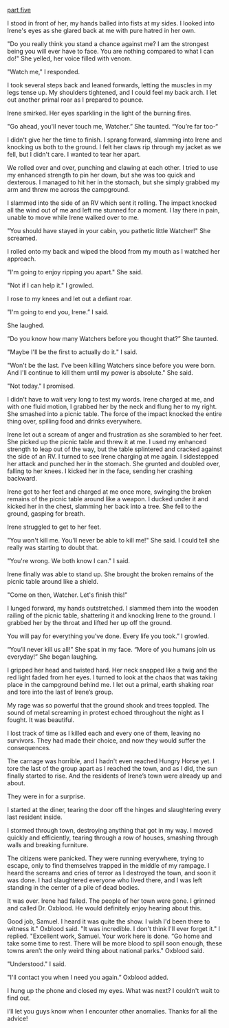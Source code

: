 [part five](https://www.reddit.com/r/nosleep/comments/xitl23/im_a_park_ranger_and_i_found_a_town_that_doesnt/?utm_source=share&utm_medium=ios_app&utm_name=iossmf)

I stood in front of her, my hands balled into fists at my sides. I looked into Irene's eyes as she glared back at me with pure hatred in her own.

"Do you really think you stand a chance against me? I am the strongest being you will ever have to face. You are nothing compared to what I can do!" She yelled, her voice filled with venom.

"Watch me," I responded.

I took several steps back and leaned forwards, letting the muscles in my legs tense up. My shoulders tightened, and I could feel my back arch. I let out another primal roar as I prepared to pounce.

Irene smirked. Her eyes sparkling in the light of the burning fires.

"Go ahead, you'll never touch me, Watcher.” She taunted. “You’re far too-“

I didn't give her the time to finish. I sprang forward, slamming into Irene and knocking us both to the ground. I felt her claws rip through my jacket as we fell, but I didn't care. I wanted to tear her apart.

We rolled over and over, punching and clawing at each other. I tried to use my enhanced strength to pin her down, but she was too quick and dexterous. I managed to hit her in the stomach, but she simply grabbed my arm and threw me across the campground.

I slammed into the side of an RV which sent it rolling. The impact knocked all the wind out of me and left me stunned for a moment. I lay there in pain, unable to move while Irene walked over to me.

"You should have stayed in your cabin, you pathetic little Watcher!" She screamed.

I rolled onto my back and wiped the blood from my mouth as I watched her approach.

"I'm going to enjoy ripping you apart." She said.

"Not if I can help it." I growled.

I rose to my knees and let out a defiant roar.

"I'm going to end you, Irene.” I said.

She laughed.

“Do you know how many Watchers before you thought that?” She taunted.

"Maybe I'll be the first to actually do it." I said.

"Won't be the last. I've been killing Watchers since before you were born. And I'll continue to kill them until my power is absolute." She said.

"Not today." I promised.

I didn't have to wait very long to test my words. Irene charged at me, and with one fluid motion, I grabbed her by the neck and flung her to my right. She smashed into a picnic table. The force of the impact knocked the entire thing over, spilling food and drinks everywhere.

Irene let out a scream of anger and frustration as she scrambled to her feet. She picked up the picnic table and threw it at me. I used my enhanced strength to leap out of the way, but the table splintered and cracked against the side of an RV. I turned to see Irene charging at me again. I sidestepped her attack and punched her in the stomach. She grunted and doubled over, falling to her knees. I kicked her in the face, sending her crashing backward.

Irene got to her feet and charged at me once more, swinging the broken remains of the picnic table around like a weapon. I ducked under it and kicked her in the chest, slamming her back into a tree. She fell to the ground, gasping for breath.

Irene struggled to get to her feet.

"You won't kill me. You'll never be able to kill me!" She said. I could tell she really was starting to doubt that.

"You're wrong. We both know I can." I said.

Irene finally was able to stand up. She brought the broken remains of the picnic table around like a shield.

"Come on then, Watcher. Let's finish this!” 

I lunged forward, my hands outstretched. I slammed them into the wooden railing of the picnic table, shattering it and knocking Irene to the ground. I grabbed her by the throat and lifted her up off the ground.

You will pay for everything you've done. Every life you took.” I growled.

“You’ll never kill us all!” She spat in my face. “More of you humans join us everyday!” She began laughing.

I gripped her head and twisted hard. Her neck snapped like a twig and the red light faded from her eyes. I turned to look at the chaos that was taking place in the campground behind me. I let out a primal, earth shaking roar and tore into the last of Irene’s group.

My rage was so powerful that the ground shook and trees toppled. The sound of metal screaming in protest echoed throughout the night as I fought. It was beautiful.

I lost track of time as I killed each and every one of them, leaving no survivors. They had made their choice, and now they would suffer the consequences.

 The carnage was horrible, and I hadn't even reached Hungry Horse yet. I tore the last of the group apart as I reached the town, and as I did, the sun finally started to rise. And the residents of Irene’s town were already up and about.

They were in for a surprise.

I started at the diner, tearing the door off the hinges and slaughtering every last resident inside.

I stormed through town, destroying anything that got in my way. I moved quickly and efficiently, tearing through a row of houses, smashing through walls and breaking furniture.

The citizens were panicked. They were running everywhere, trying to escape, only to find themselves trapped in the middle of my rampage. I heard the screams and cries of terror as I destroyed the town, and soon it was done. I had slaughtered everyone who lived there, and I was left standing in the center of a pile of dead bodies.

It was over. Irene had failed. The people of her town were gone. I grinned and called Dr. Oxblood. He would definitely enjoy hearing about this.

Good job, Samuel. I heard it was quite the show. I wish I'd been there to witness it." Oxblood said.
"It was incredible. I don't think I'll ever forget it." I replied.
"Excellent work, Samuel. Your work here is done. “Go home and take some time to rest. There will be more blood to spill soon enough, these towns aren’t the only weird thing about national parks." Oxblood said.

"Understood." I said.

"I'll contact you when I need you again.” Oxblood added.

I hung up the phone and closed my eyes.
What was next? I couldn't wait to find out.

I’ll let you guys know when I encounter other anomalies. Thanks for all
the advice!
